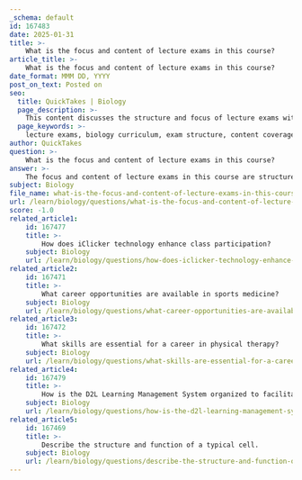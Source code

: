 ```yaml
---
_schema: default
id: 167483
date: 2025-01-31
title: >-
    What is the focus and content of lecture exams in this course?
article_title: >-
    What is the focus and content of lecture exams in this course?
date_format: MMM DD, YYYY
post_on_text: Posted on
seo:
  title: QuickTakes | Biology
  page_description: >-
    This content discusses the structure and focus of lecture exams within a biology course, including number of exams, content coverage, assessment methods, and study habits for effective preparation.
  page_keywords: >-
    lecture exams, biology curriculum, exam structure, content coverage, final exam, assessment methods, quizzes, study habits, D2L platform, active learning
author: QuickTakes
question: >-
    What is the focus and content of lecture exams in this course?
answer: >-
    The focus and content of lecture exams in this course are structured to assess students' understanding of specific modules within the biology curriculum. Here are the key details regarding the lecture exams:\n\n1. **Number of Exams**: There are four lecture exams throughout the course, each designed to evaluate the students' grasp of the material covered in the preceding weeks.\n\n2. **Content Coverage**: Each exam corresponds to specific topics discussed in class. For instance, the first exam covers the initial ten topics, while subsequent exams address the following content areas. This structure allows for a progressive assessment of knowledge as the course advances.\n\n3. **Comprehensive Final Exam**: In addition to the four lecture exams, there is a comprehensive final exam that encompasses all material covered throughout the semester. This final exam serves to reinforce the cumulative knowledge gained during the course.\n\n4. **Assessment Methods**: The exams are weighted differently to accommodate performance variability among students, ensuring that the grading reflects individual understanding and effort. Regular quizzes are also administered to provide ongoing feedback and reinforce learning.\n\n5. **Preparation and Study Habits**: Students are encouraged to maintain consistent study habits and engage actively with the course materials to prepare effectively for the exams. Utilizing resources such as the D2L (Desire2Learn) platform for accessing course materials and participating in class discussions is emphasized.\n\nOverall, the lecture exams are designed to not only assess knowledge but also to encourage active learning and application of biological concepts in real-world contexts.
subject: Biology
file_name: what-is-the-focus-and-content-of-lecture-exams-in-this-course.md
url: /learn/biology/questions/what-is-the-focus-and-content-of-lecture-exams-in-this-course
score: -1.0
related_article1:
    id: 167477
    title: >-
        How does iClicker technology enhance class participation?
    subject: Biology
    url: /learn/biology/questions/how-does-iclicker-technology-enhance-class-participation
related_article2:
    id: 167471
    title: >-
        What career opportunities are available in sports medicine?
    subject: Biology
    url: /learn/biology/questions/what-career-opportunities-are-available-in-sports-medicine
related_article3:
    id: 167472
    title: >-
        What skills are essential for a career in physical therapy?
    subject: Biology
    url: /learn/biology/questions/what-skills-are-essential-for-a-career-in-physical-therapy
related_article4:
    id: 167479
    title: >-
        How is the D2L Learning Management System organized to facilitate course access?
    subject: Biology
    url: /learn/biology/questions/how-is-the-d2l-learning-management-system-organized-to-facilitate-course-access
related_article5:
    id: 167469
    title: >-
        Describe the structure and function of a typical cell.
    subject: Biology
    url: /learn/biology/questions/describe-the-structure-and-function-of-a-typical-cell
---
```


&nbsp;